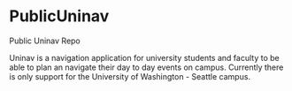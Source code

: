 # PublicUninav
Public Uninav Repo

Uninav is a navigation application for university students and faculty to be able to plan an navigate their day to day events on campus. Currently there is only support for the University of Washington - Seattle campus.
